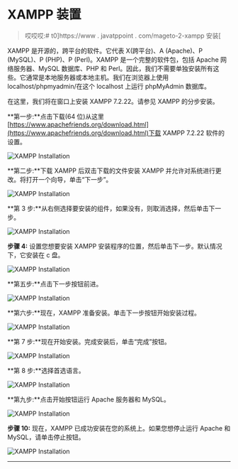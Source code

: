 # XAMPP 装置

> 哎哎哎:# t0]https://www . javatppoint . com/mageto-2-xampp 安装[

XAMPP 是开源的，跨平台的软件。它代表 X(跨平台)、A (Apache)、P (MySQL)、P (PHP)、P (Perl)。XAMPP 是一个完整的软件包，包括 Apache 网络服务器、MySQL 数据库、PHP 和 Perl。因此，我们不需要单独安装所有这些。它通常是本地服务器或本地主机。我们在浏览器上使用 localhost/phpmyadmin/在这个 localhost 上运行 phpMyAdmin 数据库。

在这里，我们将在窗口上安装 XAMPP 7.2.22。请参见 XAMPP 的分步安装。

**第一步:**点击下载(64 位)从这里[https://www.apachefriends.org/download.html](https://www.apachefriends.org/download.html)下载 XAMPP 7.2.22 软件的设置。

![XAMPP Installation](img/6db5d513db45765c936b866b3c002e39.png)

**第二步:**下载 XAMPP 后双击下载的文件安装 XAMPP 并允许对系统进行更改。将打开一个向导，单击“下一步”。

![XAMPP Installation](img/3a6c2081d76653424ff8ce65b35a1a82.png)

**第 3 步:**从右侧选择要安装的组件，如果没有，则取消选择，然后单击下一步。

![XAMPP Installation](img/39833c4239b490e864f5baffd26b1cb5.png)

**步骤 4:** 设置您想要安装 XAMPP 安装程序的位置，然后单击下一步。默认情况下，它安装在 c 盘。

![XAMPP Installation](img/4adf5d6584216bde19f344f7b8f2bf9a.png)

**第五步:**点击下一步按钮前进。

![XAMPP Installation](img/9e3dbf2008d103f5a4312930eb5f0bd0.png)

**第六步:**现在，XAMPP 准备安装。单击下一步按钮开始安装过程。

![XAMPP Installation](img/58715d1a388c766ad7fb3544a7c241f8.png)

**第 7 步:**现在开始安装。完成安装后，单击“完成”按钮。

![XAMPP Installation](img/ffdc3c9c5ca505c45584adac934c3181.png)

**第 8 步:**选择首选语言。

![XAMPP Installation](img/1496483b4fc8116826314337223fe299.png)

**第九步:**点击开始按钮运行 Apache 服务器和 MySQL。

![XAMPP Installation](img/1a5778f3e5b361f7d590c45a6da503a8.png)

**步骤 10:** 现在，XAMPP 已成功安装在您的系统上。如果您想停止运行 Apache 和 MySQL，请单击停止按钮。

![XAMPP Installation](img/e780dda76903c68608e6d140bc81a9b1.png)

* * *